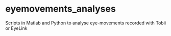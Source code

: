# eyemovements_analyses
Scripts in Matlab and Python to analyse eye-movements recorded with Tobii or EyeLink
